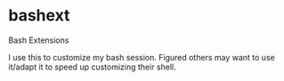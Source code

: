 # bashext
Bash Extensions

I use this to customize my bash session. Figured others may want to use it/adapt it to speed up customizing their shell.
